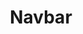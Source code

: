 ---
title: Navbar
templateKey: navbar
navMenuItems:
  - label: Home
    linkType: internal
    linkUrl: /
  - label: About
    subMenuItems:
      - label: What Is The FEHRM?
        linkType: internal
        linkUrl: /about-fehrm
      - label: Mission
        linkType: internal
        linkUrl: /mission
      - label: Leadership
        linkType: internal
        linkUrl: /leadership
      - label: History
        linkType: internal
        linkUrl: /history
      - label: FEHRM Accomplishments
        linkType: internal
        linkUrl: /fehrm-accomplishments
      - label: Success Stories
        linkType: internal
        linkUrl: /success-stories
      - label: Publications
        linkType: internal
        linkUrl: /publications
      - label: Frequently Asked Questions
        linkType: internal
        linkUrl: /faq
      - label: Site Map
        linkType: internal
        linkUrl: /site-map
      - label: Contact Us
        linkType: internal
        linkUrl: /contact-us
  - label: For Patients
    linkType: internal
    linkUrl: /
    subMenuItems:
      - label: Enhancing Your Care
        linkType: internal
        linkUrl: /enhancing-your-care
      - label: Learn About The HIE
        linkType: internal
        linkUrl: /learn-about-the-hie
  - label: For Providers
    linkType: internal
    linkUrl: /
    subMenuItems:
      - label: Improving Care Delivery
        linkType: internal
        linkUrl: /improving-care-delivery
      - label: Join The HIE
        linkType: internal
        linkUrl: /join-the-hie
  - label: For Federal Agencies
    linkType: internal
    linkUrl: /
    subMenuItems:
      - label: Join The Federal EHR
        linkType: internal
        linkUrl: /join-the-federal-ehr
      - label:
        linkType:
        linkUrl: /
  - label: Congressional Information
    linkType: internal
    linkUrl: /
    subMenuItems:
      - label: Congressional Reports
        linkType: internal
        linkUrl: /congressional-reports
      - label: Congressional Committees
        linkType: internal
        linkUrl: /congressional-committees
      - label: Senate Testimony
        linkType: internal
        linkUrl: /senate-testimony
      - label: House Testimony
        linkType: internal
        linkUrl: /house-testimony
  - label: Media
    linkType: internal
    linkUrl: /
    subMenuItems:
      - label: In The News
        linkType: internal
        linkUrl: /in-the-news
      - label: Hear Our Leaders
        linkType: internal
        linkUrl: /hear-our-leaders
      - label: Press Releases
        linkType: internal
        linkUrl: /press-releases
      - label: Media Inquiries
        linkType: internal
        linkUrl: /media-inquiries
  - label: Events/Conferences
    linkType: internal
    linkUrl: /
    subMenuItems:
      - label: Federal EHR Annual Summit
        linkType: internal
        linkUrl: /federal-ehr-annual-summit
      - label: FEHRM Industry Interoperability Roundtable
        linkType: internal
        linkUrl: /fehrm-industry-interoperability-roundtable
      - label: FEHRM Town Hall
        linkType: internal
        linkUrl: /fehrm-town-hall
---
